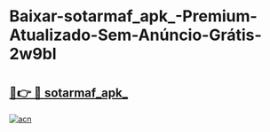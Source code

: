 # Baixar-sotarmaf_apk_-Premium-Atualizado-Sem-Anúncio-Grátis-2w9bl

# <h2><a href="https://l0k5pb.esa.edu.pl?src=sotarmaf_apk_&ref=2w9bl">🔗👉 🔴 sotarmaf_apk_</a></h2>

[![acn](https://github.com/user-attachments/assets/0f9c940e-d8b0-45ae-aac7-cd30a18b3e1c)](https://l0k5pb.esa.edu.pl?src=sotarmaf_apk_&ref=2w9bl)

